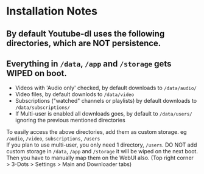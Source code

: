 # Installation Notes

## By default Youtube-dl uses the following directories, which are NOT persistence. 
## Everything in `/data`, `/app` and `/storage` gets WIPED on boot.


* Videos with 'Audio only' checked, by default downloads to `/data/audio/`
* Video files, by default downlods to `/data/video`
* Subscriptions ("watched" channels or playlists) by default downloads to `/data/subscriptions/`
* If Multi-user is enabled all downloads goes, by default to `/data/users/` ignoring the previous mentioned directories

To easily access the above directories, add them as custom storage. eg `/audio`, `/video`, `subscriptions`, `/users`  
If you plan to use multi-user, you only need 1 directory, `/users`.
DO NOT add custom storage in `/data`, `/app` and `/storage` it will be wiped on the next boot.
Then you have to manually map them on the WebUI also. (Top right corner > 3-Dots > Settings > Main and Downloader tabs)